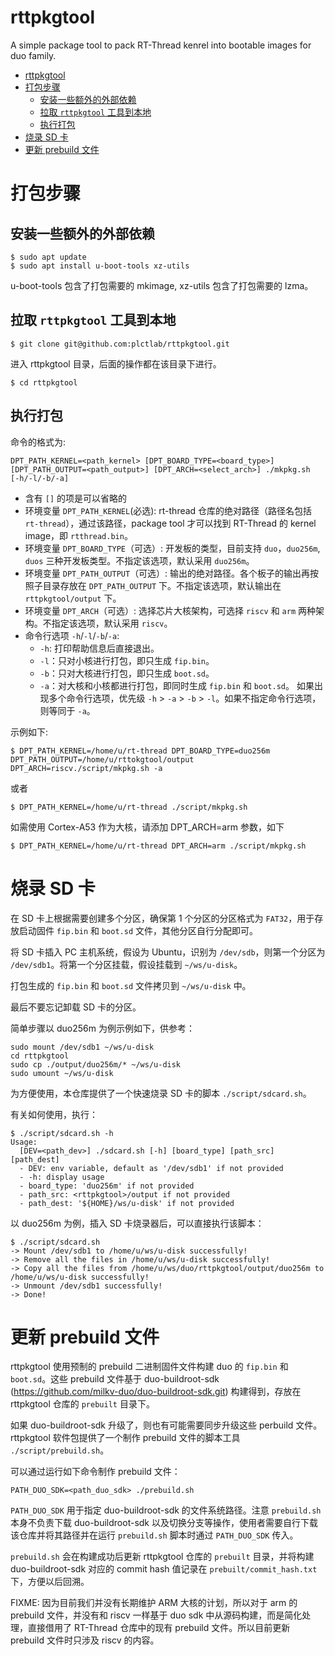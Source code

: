 # rttpkgtool

A simple package tool to pack RT-Thread kenrel into bootable images for duo family.

<!-- TOC -->

- [rttpkgtool](#rttpkgtool)
- [打包步骤](#打包步骤)
	- [安装一些额外的外部依赖](#安装一些额外的外部依赖)
	- [拉取 `rttpkgtool` 工具到本地](#拉取-rttpkgtool-工具到本地)
	- [执行打包](#执行打包)
- [烧录 SD 卡](#烧录-sd-卡)
- [更新 prebuild 文件](#更新-prebuild-文件)

<!-- /TOC -->

# 打包步骤

## 安装一些额外的外部依赖

``` shell
$ sudo apt update
$ sudo apt install u-boot-tools xz-utils
```

u-boot-tools 包含了打包需要的 mkimage, xz-utils 包含了打包需要的 lzma。

## 拉取 `rttpkgtool` 工具到本地

``` shell 
$ git clone git@github.com:plctlab/rttpkgtool.git
```

进入 rttpkgtool 目录，后面的操作都在该目录下进行。

```shell
$ cd rttpkgtool                   
```

## 执行打包

命令的格式为:

`DPT_PATH_KERNEL=<path_kernel> [DPT_BOARD_TYPE=<board_type>] [DPT_PATH_OUTPUT=<path_output>] [DPT_ARCH=<select_arch>] ./mkpkg.sh  [-h/-l/-b/-a]`                                              

- 含有 `[]` 的项是可以省略的 
- 环境变量 `DPT_PATH_KERNEL`(必选): rt-thread 仓库的绝对路径（路径名包括 `rt-thread`），通过该路径，package tool 才可以找到 RT-Thread 的 kernel image，即 `rtthread.bin`。
- 环境变量 `DPT_BOARD_TYPE`（可选）: 开发板的类型，目前支持 `duo`，`duo256m`, `duos` 三种开发板类型。不指定该选项，默认采用 `duo256m`。
- 环境变量 `DPT_PATH_OUTPUT`（可选）: 输出的绝对路径。各个板子的输出再按照子目录存放在 `DPT_PATH_OUTPUT` 下。不指定该选项，默认输出在 `rttpkgtool/output` 下。
- 环境变量 `DPT_ARCH`（可选）: 选择芯片大核架构，可选择 `riscv` 和 `arm` 两种架构。不指定该选项，默认采用 `riscv`。
- 命令行选项 `-h`/`-l`/`-b`/`-a`: 
  - `-h`: 打印帮助信息后直接退出。
  - `-l`：只对小核进行打包，即只生成 `fip.bin`。
  - `-b`：只对大核进行打包，即只生成 `boot.sd`。
  - `-a`：对大核和小核都进行打包，即同时生成 `fip.bin` 和 `boot.sd`。
  如果出现多个命令行选项，优先级 `-h` > `-a` > `-b` > `-l`。如果不指定命令行选项，则等同于 `-a`。

示例如下:

``` shell
$ DPT_PATH_KERNEL=/home/u/rt-thread DPT_BOARD_TYPE=duo256m DPT_PATH_OUTPUT=/home/u/rttokgtool/output DPT_ARCH=riscv./script/mkpkg.sh -a
```

或者

``` shell
$ DPT_PATH_KERNEL=/home/u/rt-thread ./script/mkpkg.sh
```

如需使用 Cortex-A53 作为大核，请添加 DPT_ARCH=arm 参数，如下
``` shell
$ DPT_PATH_KERNEL=/home/u/rt-thread DPT_ARCH=arm ./script/mkpkg.sh
```

# 烧录 SD 卡

在 SD 卡上根据需要创建多个分区，确保第 1 个分区的分区格式为 `FAT32`，用于存放启动固件 `fip.bin` 和 `boot.sd` 文件，其他分区自行分配即可。

将 SD 卡插入 PC 主机系统，假设为 Ubuntu，识别为 `/dev/sdb`，则第一个分区为 `/dev/sdb1`。将第一个分区挂载，假设挂载到 `~/ws/u-disk`。

打包生成的 `fip.bin` 和 `boot.sd` 文件拷贝到 `~/ws/u-disk` 中。

最后不要忘记卸载 SD 卡的分区。

简单步骤以 duo256m 为例示例如下，供参考：

```shell
sudo mount /dev/sdb1 ~/ws/u-disk
cd rttpkgtool
sudo cp ./output/duo256m/* ~/ws/u-disk
sudo umount ~/ws/u-disk
```

为方便使用，本仓库提供了一个快速烧录 SD 卡的脚本 `./script/sdcard.sh`。

有关如何使用，执行：

```shell
$ ./script/sdcard.sh -h
Usage:
  [DEV=<path_dev>] ./sdcard.sh [-h] [board_type] [path_src] [path_dest]
  - DEV: env variable, default as '/dev/sdb1' if not provided
  - -h: display usage
  - board_type: 'duo256m' if not provided
  - path_src: <rttpkgtool>/output if not provided
  - path_dest: '${HOME}/ws/u-disk' if not provided
```

以 duo256m 为例，插入 SD 卡烧录器后，可以直接执行该脚本：

```shell
$ ./script/sdcard.sh
-> Mount /dev/sdb1 to /home/u/ws/u-disk successfully!
-> Remove all the files in /home/u/ws/u-disk successfully!
-> Copy all the files from /home/u/ws/duo/rttpkgtool/output/duo256m to /home/u/ws/u-disk successfully!
-> Unmount /dev/sdb1 successfully!
-> Done!
```

# 更新 prebuild 文件

rttpkgtool 使用预制的 prebuild 二进制固件文件构建 duo 的 `fip.bin` 和 `boot.sd`。这些 prebuild 文件基于 duo-buildroot-sdk (<https://github.com/milkv-duo/duo-buildroot-sdk.git>) 构建得到，存放在 rttpkgtool 仓库的 `prebuilt` 目录下。

如果 duo-buildroot-sdk 升级了，则也有可能需要同步升级这些 perbuild 文件。rttpkgtool 软件包提供了一个制作 prebuild 文件的脚本工具 `./script/prebuild.sh`。

可以通过运行如下命令制作 prebuild 文件：

```shell
PATH_DUO_SDK=<path_duo_sdk> ./prebuild.sh
```

`PATH_DUO_SDK` 用于指定 duo-buildroot-sdk 的文件系统路径。注意 `prebuild.sh` 本身不负责下载 duo-buildroot-sdk 以及切换分支等操作，使用者需要自行下载该仓库并将其路径并在运行 `prebuild.sh` 脚本时通过 `PATH_DUO_SDK` 传入。

`prebuild.sh` 会在构建成功后更新 rttpkgtool 仓库的 `prebuilt` 目录，并将构建 duo-buildroot-sdk 对应的 commit hash 值记录在 `prebuilt/commit_hash.txt` 下，方便以后回溯。

FIXME: 因为目前我们并没有长期维护 ARM 大核的计划，所以对于 arm 的 prebuild 文件，并没有和 riscv 一样基于 duo sdk 中从源码构建，而是简化处理，直接借用了 RT-Thread 仓库中的现有 prebuild 文件。所以目前更新 prebuild 文件时只涉及 riscv 的内容。